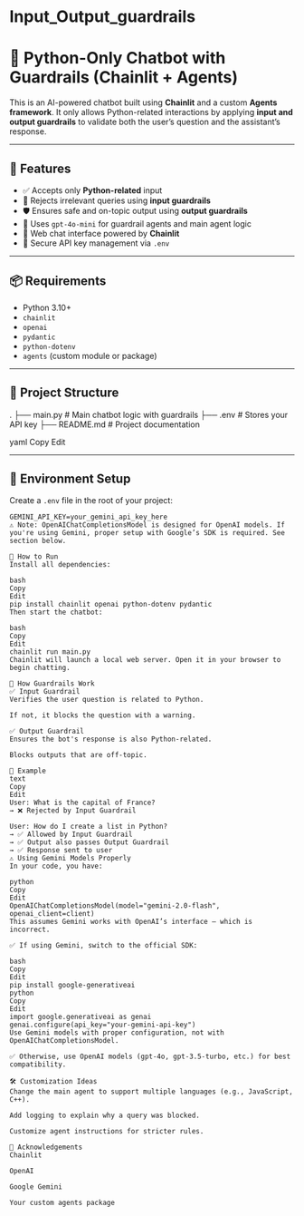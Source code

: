 # Input_Output_guardrails
# 🐍 Python-Only Chatbot with Guardrails (Chainlit + Agents)

This is an AI-powered chatbot built using **Chainlit** and a custom **Agents framework**. It only allows Python-related interactions by applying **input and output guardrails** to validate both the user’s question and the assistant’s response.

---

## 🔧 Features

- ✅ Accepts only **Python-related** input
- 🚫 Rejects irrelevant queries using **input guardrails**
- 🛡 Ensures safe and on-topic output using **output guardrails**
- 🤖 Uses `gpt-4o-mini` for guardrail agents and main agent logic
- 💬 Web chat interface powered by **Chainlit**
- 🔐 Secure API key management via `.env`

---

## 📦 Requirements

- Python 3.10+
- `chainlit`
- `openai`
- `pydantic`
- `python-dotenv`
- `agents` (custom module or package)

---

## 📁 Project Structure

.
├── main.py # Main chatbot logic with guardrails
├── .env # Stores your API key
├── README.md # Project documentation

yaml
Copy
Edit

---

## 🔑 Environment Setup

Create a `.env` file in the root of your project:

```env
GEMINI_API_KEY=your_gemini_api_key_here
⚠️ Note: OpenAIChatCompletionsModel is designed for OpenAI models. If you're using Gemini, proper setup with Google’s SDK is required. See section below.

🚀 How to Run
Install all dependencies:

bash
Copy
Edit
pip install chainlit openai python-dotenv pydantic
Then start the chatbot:

bash
Copy
Edit
chainlit run main.py
Chainlit will launch a local web server. Open it in your browser to begin chatting.

🧠 How Guardrails Work
✅ Input Guardrail
Verifies the user question is related to Python.

If not, it blocks the question with a warning.

✅ Output Guardrail
Ensures the bot's response is also Python-related.

Blocks outputs that are off-topic.

💬 Example
text
Copy
Edit
User: What is the capital of France?
→ ❌ Rejected by Input Guardrail

User: How do I create a list in Python?
→ ✅ Allowed by Input Guardrail
→ ✅ Output also passes Output Guardrail
→ ✅ Response sent to user
⚠️ Using Gemini Models Properly
In your code, you have:

python
Copy
Edit
OpenAIChatCompletionsModel(model="gemini-2.0-flash", openai_client=client)
This assumes Gemini works with OpenAI’s interface — which is incorrect.

✅ If using Gemini, switch to the official SDK:

bash
Copy
Edit
pip install google-generativeai
python
Copy
Edit
import google.generativeai as genai
genai.configure(api_key="your-gemini-api-key")
Use Gemini models with proper configuration, not with OpenAIChatCompletionsModel.

✅ Otherwise, use OpenAI models (gpt-4o, gpt-3.5-turbo, etc.) for best compatibility.

🛠 Customization Ideas
Change the main agent to support multiple languages (e.g., JavaScript, C++).

Add logging to explain why a query was blocked.

Customize agent instructions for stricter rules.

🙏 Acknowledgements
Chainlit

OpenAI

Google Gemini

Your custom agents package

